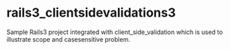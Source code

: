 rails3_clientsidevalidations3
=============================

Sample Rails3 project integrated with client_side_validation which is used to illustrate scope and casesensitive problem.
